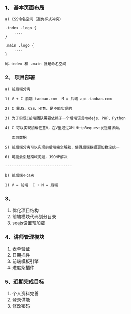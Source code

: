 ### 1、 基本页面布局
	
    a) CSS命名空间（避免样式冲突）

    .index .logo {
    	....
    }

    .main .logo {
    	....
    }

    称.index 和 .main 就是命名空间
### 2、 项目部署

    a) 前后端分离

    1) V + C 前端 taobao.com  M = 后端 api.taobao.com

    2) C 靠JS、CSS、HTML 是不能实现的

    3) 为了实现C前端团队需要依赖于一个后端语言Nodejs、PHP、Python

    4) C 可以实现加载任意V，在V里通过XMLHttpRequest发送请求向，

   	   索取数据

   	5) 前后端分离可以实现前后端完全解藕，使得后端数据更加稳定统一

   	6) 可能会引起跨域问题，JSONP解决

   	------------------------------

    b) 前后端不分离

    1) V = 前端  C + M = 后端
### 3、
   1) 优化项目结构
   2) 前端模块代码划分目录
   3) seajs设置预加载
### 4、讲师管理模块
   1) 表单验证
   2) 日期插件
   3) 前端模板引擎
   4) 进度条插件
### 5、近期完成目标
   1) 个人资料完善 
   2) 登录供能
   3) 修改密码

